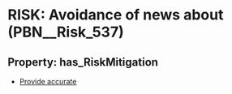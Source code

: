 # RISK: __Avoidance of news about__ (PBN__Risk_537)

## Property: has_RiskMitigation

* [Provide accurate](PBN__RiskMitigation_761)

